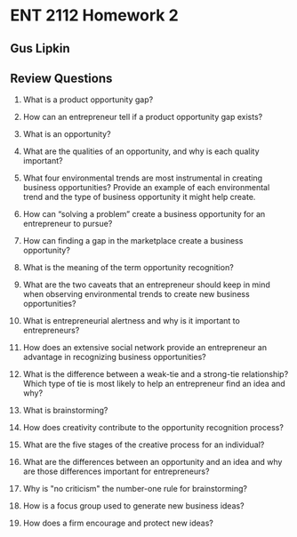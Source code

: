 # ENT 2112 Homework 2

## Gus Lipkin

## Review Questions

1. What is a product opportunity gap?  

2. How can an entrepreneur tell if a product
   opportunity gap exists?

3. What is an opportunity?  

4. What are the qualities of an opportunity, and why is each quality important?  

5. What four environmental trends are most instrumental in creating business opportunities? Provide an example of each environmental trend and the type of business opportunity it might help create.  

6. How can “solving a problem” create a business opportunity for an entrepreneur to pursue?

7. How can finding a gap in the marketplace create a business opportunity?  

8. What is the meaning of the term opportunity recognition?

9. What are the two caveats that an entrepreneur should keep in mind when observing environmental trends to create new business opportunities?

10. What is entrepreneurial alertness and why is it important to entrepreneurs?

11. How does an extensive social network provide an entrepreneur an advantage in recognizing business opportunities?

12. What is the difference between a weak-tie and a strong-tie relationship? Which type of tie is most likely to help an entrepreneur find an idea and why?

13. What is brainstorming?

14. How does creativity contribute to the opportunity recognition process?

15. What are the five stages of the creative process for an individual?

16. What are the differences between an opportunity and an idea and why are those differences important for entrepreneurs?

17. Why is "no criticism" the number-one rule for brainstorming?

18. How is a focus group used to generate new business ideas?

19. How does a firm encourage and protect new ideas?
